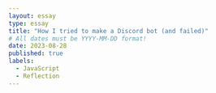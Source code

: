 ```yaml
---
layout: essay
type: essay
title: "How I tried to make a Discord bot (and failed)"
# All dates must be YYYY-MM-DD format!
date: 2023-08-28
published: true
labels:
  - JavaScript
  - Reflection
---
```



